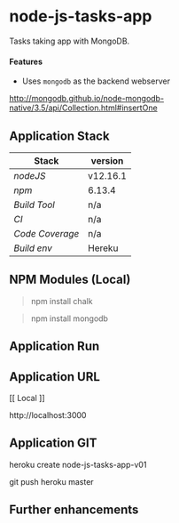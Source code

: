 # node-js-tasks-app
Tasks taking app with MongoDB.

#### Features 
- Uses `mongodb` as the backend webserver

http://mongodb.github.io/node-mongodb-native/3.5/api/Collection.html#insertOne

## Application Stack

Stack  | version |
--- | --- |  
*nodeJS* | v12.16.1
*npm* | 6.13.4
*Build Tool* | n/a
*CI* | n/a
*Code Coverage* | n/a
*Build env* | Hereku

## NPM Modules (Local)
> npm install chalk

> npm install mongodb


## Application Run


## Application URL

[[ Local ]]

http://localhost:3000 

## Application GIT

heroku create node-js-tasks-app-v01

git push heroku master

## Further enhancements 